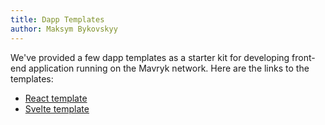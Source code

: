 ```yaml
---
title: Dapp Templates
author: Maksym Bykovskyy
---
```


We've provided a few dapp templates as a starter kit for developing front-end application running on the Mavryk network. Here are the links to the templates:

- [React template](https://github.com/mavryk-network/mavryk-taquito-react-template) 
- [Svelte template](https://github.com/mavryk-network/mavryk-taquito-svelte-template) 

